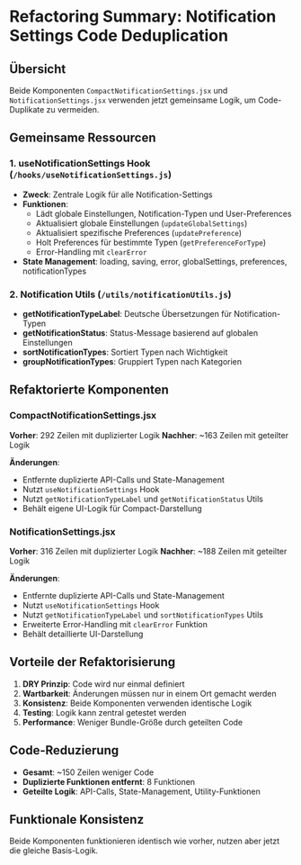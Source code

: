 # Refactoring Summary: Notification Settings Code Deduplication

## Übersicht
Beide Komponenten `CompactNotificationSettings.jsx` und `NotificationSettings.jsx` verwenden jetzt gemeinsame Logik, um Code-Duplikate zu vermeiden.

## Gemeinsame Ressourcen

### 1. useNotificationSettings Hook (`/hooks/useNotificationSettings.js`)
- **Zweck**: Zentrale Logik für alle Notification-Settings
- **Funktionen**:
  - Lädt globale Einstellungen, Notification-Typen und User-Preferences
  - Aktualisiert globale Einstellungen (`updateGlobalSettings`)
  - Aktualisiert spezifische Preferences (`updatePreference`)
  - Holt Preferences für bestimmte Typen (`getPreferenceForType`)
  - Error-Handling mit `clearError`
- **State Management**: loading, saving, error, globalSettings, preferences, notificationTypes

### 2. Notification Utils (`/utils/notificationUtils.js`)
- **getNotificationTypeLabel**: Deutsche Übersetzungen für Notification-Typen
- **getNotificationStatus**: Status-Message basierend auf globalen Einstellungen
- **sortNotificationTypes**: Sortiert Typen nach Wichtigkeit
- **groupNotificationTypes**: Gruppiert Typen nach Kategorien

## Refaktorierte Komponenten

### CompactNotificationSettings.jsx
**Vorher**: 292 Zeilen mit duplizierter Logik
**Nachher**: ~163 Zeilen mit geteilter Logik

**Änderungen**:
- Entfernte duplizierte API-Calls und State-Management
- Nutzt `useNotificationSettings` Hook
- Nutzt `getNotificationTypeLabel` und `getNotificationStatus` Utils
- Behält eigene UI-Logik für Compact-Darstellung

### NotificationSettings.jsx
**Vorher**: 316 Zeilen mit duplizierter Logik
**Nachher**: ~188 Zeilen mit geteilter Logik

**Änderungen**:
- Entfernte duplizierte API-Calls und State-Management
- Nutzt `useNotificationSettings` Hook
- Nutzt `getNotificationTypeLabel` und `sortNotificationTypes` Utils
- Erweiterte Error-Handling mit `clearError` Funktion
- Behält detaillierte UI-Darstellung

## Vorteile der Refaktorisierung

1. **DRY Prinzip**: Code wird nur einmal definiert
2. **Wartbarkeit**: Änderungen müssen nur in einem Ort gemacht werden
3. **Konsistenz**: Beide Komponenten verwenden identische Logik
4. **Testing**: Logik kann zentral getestet werden
5. **Performance**: Weniger Bundle-Größe durch geteilten Code

## Code-Reduzierung
- **Gesamt**: ~150 Zeilen weniger Code
- **Duplizierte Funktionen entfernt**: 8 Funktionen
- **Geteilte Logik**: API-Calls, State-Management, Utility-Funktionen

## Funktionale Konsistenz
Beide Komponenten funktionieren identisch wie vorher, nutzen aber jetzt die gleiche Basis-Logik.
